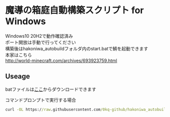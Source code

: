 # 魔導の箱庭自動構築スクリプト for Windows
Windows10 20H2で動作確認済み  
ポート開放は手動で行ってください  
構築後はhakoniwa_autobuildフォルダ内のstart.batで鯖を起動できます  
本家はこちら  
http://world-minecraft.com/archives/693923759.html
## Useage
batファイルは[ここ](https://github.com/0kq-github/hakoniwa_autobuild/releases/tag/1.0)からダウンロードできます  
  
コマンドプロンプトで実行する場合  

```bat
curl -OL https://raw.githubusercontent.com/0kq-github/hakoniwa_autobuild/Windows/hakoniwa.bat && hakoniwa.bat
```
  
